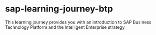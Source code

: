 # sap-learning-journey-btp
This learning journey provides you with an introduction to SAP Business Technology Platform and the Intelligent Enterprise strategy
